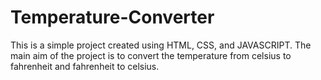 # Temperature-Converter
This is a simple project created using HTML, CSS, and JAVASCRIPT. The main aim of the project is to convert the temperature from celsius to fahrenheit and fahrenheit to celsius.
